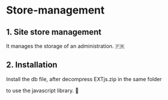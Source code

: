 # Store-management

## 1. Site store management

It manages the storage of an administration. 🇫🇷

## 2. Installation

Install the db file, after decompress EXTjs.zip in the same folder

to use the javascript library. 🥇

